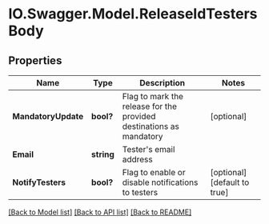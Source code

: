 # IO.Swagger.Model.ReleaseIdTestersBody
## Properties

Name | Type | Description | Notes
------------ | ------------- | ------------- | -------------
**MandatoryUpdate** | **bool?** | Flag to mark the release for the provided destinations as mandatory | [optional] 
**Email** | **string** | Tester&#x27;s email address | 
**NotifyTesters** | **bool?** | Flag to enable or disable notifications to testers | [optional] [default to true]

[[Back to Model list]](../README.md#documentation-for-models) [[Back to API list]](../README.md#documentation-for-api-endpoints) [[Back to README]](../README.md)

